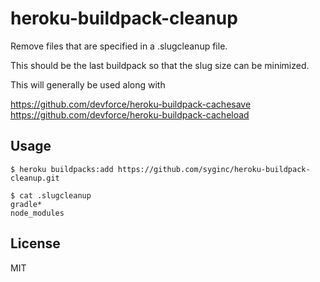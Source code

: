 # heroku-buildpack-cleanup

Remove files that are specified in a .slugcleanup file.

This should be the last buildpack so that the slug size can be minimized.

This will generally be used along with

https://github.com/devforce/heroku-buildpack-cachesave
https://github.com/devforce/heroku-buildpack-cacheload


## Usage

    $ heroku buildpacks:add https://github.com/syginc/heroku-buildpack-cleanup.git

    $ cat .slugcleanup
    gradle*
    node_modules

## License

MIT
